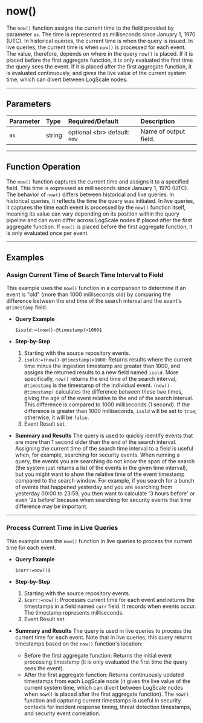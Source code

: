 # now()

The `now()` function assigns the current time to the field provided by parameter `as`. The time is represented as milliseconds since January 1, 1970 (UTC). In historical queries, the current time is when the query is issued. In live queries, the current time is when `now()` is processed for each event. The value, therefore, depends on where in the query `now()` is placed. If it is placed before the first aggregate function, it is only evaluated the first time the query sees the event. If it is placed after the first aggregate function, it is evaluated continuously, and gives the live value of the current system time, which can divert between LogScale nodes.

***

## Parameters

| Parameter | Type | Required/Default | Description |
| :--- | :--- | :--- | :--- |
| `as` | string | optional \<br\> default: `now` | Name of output field. |

***

## Function Operation

The `now()` function captures the current time and assigns it to a specified field. This time is expressed as milliseconds since January 1, 1970 (UTC). The behavior of `now()` differs between historical and live queries. In historical queries, it reflects the time the query was initiated. In live queries, it captures the time each event is processed by the `now()` function itself, meaning its value can vary depending on its position within the query pipeline and can even differ across LogScale nodes if placed after the first aggregate function. If `now()` is placed before the first aggregate function, it is only evaluated once per event.

***

## Examples

### Assign Current Time of Search Time Interval to Field

This example uses the `now()` function in a comparison to determine if an event is "old" (more than 1000 milliseconds old) by comparing the difference between the end time of the search interval and the event's `@timestamp` field.

  * **Query Example**

    ```
    $isold:=(now()-@timestamp)>1000$
    ```

  * **Step-by-Step**

    1.  Starting with the source repository events.
    2.  `isold:=(now()-@timestamp)>1000`: Returns results where the current time minus the ingestion timestamp are greater than 1000, and assigns the returned results to a new field named `isold`. More specifically, `now()` returns the end time of the search interval, `@timestamp` is the timestamp of the individual event. `(now()-@timestamp)` calculates the difference between these two times, giving the age of the event relative to the end of the search interval. This difference is compared to 1000 milliseconds (1 second). If the difference is greater than 1000 milliseconds, `isold` will be set to `true`; otherwise, it will be `false`.
    3.  Event Result set.

  * **Summary and Results**
    The query is used to quickly identify events that are more than 1 second older than the end of the search interval. Assigning the current time of the search time interval to a field is useful when, for example, searching for security events. When running a query, the events you are searching do not know the span of the search (the system just returns a list of the events in the given time interval), but you might want to show the relative time of the event timestamp compared to the search window. For example, if you search for a bunch of events that happened yesterday and you are searching from yesterday 00:00 to 23:59, you then want to calculate '3 hours before' or even '2s before' because when searching for security events that time difference may be important.

---

### Process Current Time in Live Queries

This example uses the `now()` function in live queries to process the current time for each event.

  * **Query Example**

    ```
    $curr:=now()$
    ```

  * **Step-by-Step**

    1.  Starting with the source repository events.
    2.  `$curr:=now()`: Processes current time for each event and returns the timestamps in a field named `curr` field. It records when events occur. The timestamp represents milliseconds.
    3.  Event Result set.

  * **Summary and Results**
    The query is used in live queries to process the current time for each event. Note that in live queries, this query returns timestamps based on the `now()` function's location:

      * Before the first aggregate function: Returns the initial event processing timestamp (it is only evaluated the first time the query sees the event).
      * After the first aggregate function: Returns continuously updated timestamps from each LogScale node (it gives the live value of the current system time, which can divert between LogScale nodes when `now()` is placed after the first aggregate function).
        The `now()` function and capturing current timestamps is useful in security contexts for incident response timing, threat detection timestamps, and security event correlation.